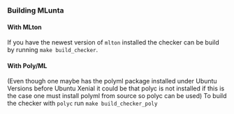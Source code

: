 ### Building MLunta
<!-- To build **MLunta** one needs to have the newest versions of -->
<!-- either `poly` **and** `polyc` or `mlton`installed. -->

#### With MLton
If you have the newest version of `mlton` installed the checker can be build by
running `make build_checker`.

#### With Poly/ML
(Even though one maybe has the polyml package installed under Ubuntu
Versions before Ubuntu Xenial it could be that polyc is not installed if this is
the case one must install polyml from source so polyc can be used)
To build the checker with `polyc` run `make build_checker_poly`
